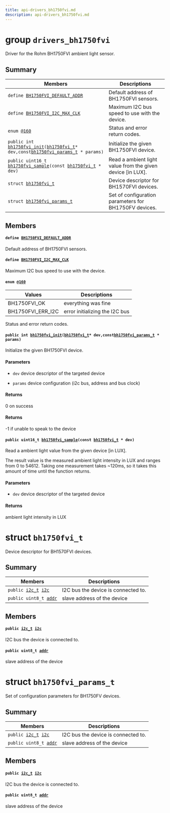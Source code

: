 ```yaml
---
title: api-drivers_bh1750fvi.md
description: api-drivers_bh1750fvi.md
---
```

# group `drivers_bh1750fvi` 

Driver for the Rohm BH1750FVI ambient light sensor.

## Summary

 Members                        | Descriptions                                
--------------------------------|---------------------------------------------
`define `[`BH1750FVI_DEFAULT_ADDR`](#group__drivers__bh1750fvi_1ga573f635279c7f403e54b937d95e20867)            | Default address of BH1750FVI sensors.
`define `[`BH1750FVI_I2C_MAX_CLK`](#group__drivers__bh1750fvi_1ga72d162eb583391f9618449bda2ea621d)            | Maximum I2C bus speed to use with the device.
`enum `[`@160`](#group__drivers__bh1750fvi_1ga5584fee7841d9376fb0394600e9ed81a)            | Status and error return codes.
`public int `[`bh1750fvi_init`](#group__drivers__bh1750fvi_1gabfc9fb18c5f94aaa40faef4687bb02f2)`(`[`bh1750fvi_t`](./doc/starlight-docs/src/content/docs/apidoc/api-drivers_bh1750fvi.md#structbh1750fvi__t)` * dev,const `[`bh1750fvi_params_t`](./doc/starlight-docs/src/content/docs/apidoc/api-drivers_bh1750fvi.md#structbh1750fvi__params__t)` * params)`            | Initialize the given BH1750FVI device.
`public uint16_t `[`bh1750fvi_sample`](#group__drivers__bh1750fvi_1ga638d26e128e8be081585c701b7169156)`(const `[`bh1750fvi_t`](./doc/starlight-docs/src/content/docs/apidoc/api-drivers_bh1750fvi.md#structbh1750fvi__t)` * dev)`            | Read a ambient light value from the given device [in LUX].
`struct `[`bh1750fvi_t`](#structbh1750fvi__t) | Device descriptor for BH1570FVI devices.
`struct `[`bh1750fvi_params_t`](#structbh1750fvi__params__t) | Set of configuration parameters for BH1750FV devices.

## Members

#### `define `[`BH1750FVI_DEFAULT_ADDR`](#group__drivers__bh1750fvi_1ga573f635279c7f403e54b937d95e20867) 

Default address of BH1750FVI sensors.

#### `define `[`BH1750FVI_I2C_MAX_CLK`](#group__drivers__bh1750fvi_1ga72d162eb583391f9618449bda2ea621d) 

Maximum I2C bus speed to use with the device.

#### `enum `[`@160`](#group__drivers__bh1750fvi_1ga5584fee7841d9376fb0394600e9ed81a) 

 Values                         | Descriptions                                
--------------------------------|---------------------------------------------
BH1750FVI_OK            | everything was fine
BH1750FVI_ERR_I2C            | error initializing the I2C bus

Status and error return codes.

#### `public int `[`bh1750fvi_init`](#group__drivers__bh1750fvi_1gabfc9fb18c5f94aaa40faef4687bb02f2)`(`[`bh1750fvi_t`](./doc/starlight-docs/src/content/docs/apidoc/api-drivers_bh1750fvi.md#structbh1750fvi__t)` * dev,const `[`bh1750fvi_params_t`](./doc/starlight-docs/src/content/docs/apidoc/api-drivers_bh1750fvi.md#structbh1750fvi__params__t)` * params)` 

Initialize the given BH1750FVI device.

#### Parameters
* `dev` device descriptor of the targeted device 

* `params` device configuration (i2c bus, address and bus clock)

#### Returns
0 on success 

#### Returns
-1 if unable to speak to the device

#### `public uint16_t `[`bh1750fvi_sample`](#group__drivers__bh1750fvi_1ga638d26e128e8be081585c701b7169156)`(const `[`bh1750fvi_t`](./doc/starlight-docs/src/content/docs/apidoc/api-drivers_bh1750fvi.md#structbh1750fvi__t)` * dev)` 

Read a ambient light value from the given device [in LUX].

The result value is the measured ambient light intensity in LUX and ranges from 0 to 54612. Taking one measurement takes ~120ms, so it takes this amount of time until the function returns.

#### Parameters
* `dev` device descriptor of the targeted device

#### Returns
ambient light intensity in LUX

# struct `bh1750fvi_t` 

Device descriptor for BH1570FVI devices.

## Summary

 Members                        | Descriptions                                
--------------------------------|---------------------------------------------
`public `[`i2c_t`](./doc/starlight-docs/src/content/docs/apidoc/api-undefined.md#group__drivers__periph__i2c_1ga53bedf646ffe6ddd17f13b893a17fa74)` `[`i2c`](#structbh1750fvi__t_1ab06caa033e6c0f11abda722b44446161) | I2C bus the device is connected to.
`public uint8_t `[`addr`](#structbh1750fvi__t_1ac8dc78f4ea503c1c7515037ea51334bb) | slave address of the device

## Members

#### `public `[`i2c_t`](./doc/starlight-docs/src/content/docs/apidoc/api-undefined.md#group__drivers__periph__i2c_1ga53bedf646ffe6ddd17f13b893a17fa74)` `[`i2c`](#structbh1750fvi__t_1ab06caa033e6c0f11abda722b44446161) 

I2C bus the device is connected to.

#### `public uint8_t `[`addr`](#structbh1750fvi__t_1ac8dc78f4ea503c1c7515037ea51334bb) 

slave address of the device

# struct `bh1750fvi_params_t` 

Set of configuration parameters for BH1750FV devices.

## Summary

 Members                        | Descriptions                                
--------------------------------|---------------------------------------------
`public `[`i2c_t`](./doc/starlight-docs/src/content/docs/apidoc/api-undefined.md#group__drivers__periph__i2c_1ga53bedf646ffe6ddd17f13b893a17fa74)` `[`i2c`](#structbh1750fvi__params__t_1ac3ab80ca0eb0c60631f6e1f982c8f611) | I2C bus the device is connected to.
`public uint8_t `[`addr`](#structbh1750fvi__params__t_1aebb7302abd34dba6140c6180a7e02b8d) | slave address of the device

## Members

#### `public `[`i2c_t`](./doc/starlight-docs/src/content/docs/apidoc/api-undefined.md#group__drivers__periph__i2c_1ga53bedf646ffe6ddd17f13b893a17fa74)` `[`i2c`](#structbh1750fvi__params__t_1ac3ab80ca0eb0c60631f6e1f982c8f611) 

I2C bus the device is connected to.

#### `public uint8_t `[`addr`](#structbh1750fvi__params__t_1aebb7302abd34dba6140c6180a7e02b8d) 

slave address of the device

